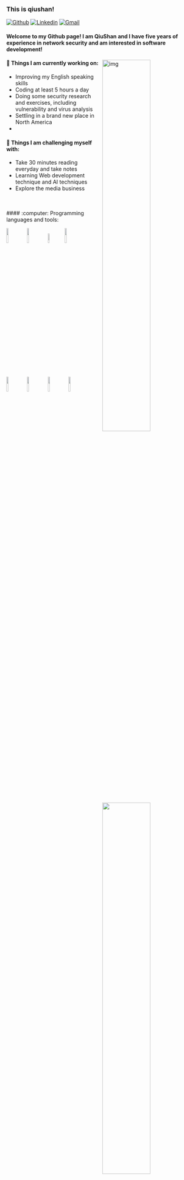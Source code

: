 ### This is qiushan!

[![Github](https://img.shields.io/badge/-Github-000?style=flat&logo=Github&logoColor=white)](https://github.com/qiushan996)
[![Linkedin](https://img.shields.io/badge/-LinkedIn-blue?style=flat&logo=Linkedin&logoColor=white)](https://www.linkedin.com/in/henry-zhang-aa7528243/)
[![Gmail](https://img.shields.io/badge/-Gmail-c14438?style=flat&logo=Gmail&logoColor=white)](mailto:hanxin1942@gmail.com)

#### Welcome to my Github page! I am QiuShan and I have five years of experience in network security and am interested in software development! 

<img align="right" alt="img" src="http://secknow.cn/images/profile.png" width="50%" height="auto" />


#### 🌱 Things I am currently working on: 
- Improving  my English speaking skills
- Coding at least 5 hours a day
- Doing some security research and exercises, including vulnerability and virus analysis
- Settling in a brand new place in North America
- 

#### :muscle: Things I am challenging myself with:
- Take 30 minutes reading everyday and take notes
- Learning Web development technique and AI techniques
- Explore the media business



<br />
<br />
#### :computer: Programming languages and tools: 
<p>
<img width="50%" align="right" src="https://github-readme-stats.vercel.app/api?username=qiushan996&show_icons=true&hide_border=true" />
<code><img width="10%" src="https://www.vectorlogo.zone/logos/docker/docker-ar21.svg"></code>
<code><img width="10%" src="https://www.vectorlogo.zone/logos/python/python-ar21.svg"></code>
<code><img width="8%"  src="https://www.vectorlogo.zone/logos/cmake/cmake-ar21.svg"></code>
<code><img width="10%" src="https://www.vectorlogo.zone/logos/nodejs/nodejs-ar21.svg"></code>
<br />
<code><img width="10%" src="https://www.vectorlogo.zone/logos/pocoo_flask/pocoo_flask-ar21.svg"></code>
<code><img width="10%" src="https://www.vectorlogo.zone/logos/mysql/mysql-ar21.svg"></code>
<code><img width="10%" src="https://www.vectorlogo.zone/logos/virustotal/virustotal-ar21.svg"></code>
<code><img width="10%" src="https://www.vectorlogo.zone/logos/visualstudio_code/visualstudio_code-ar21.svg"></code>
<br />
</p>



